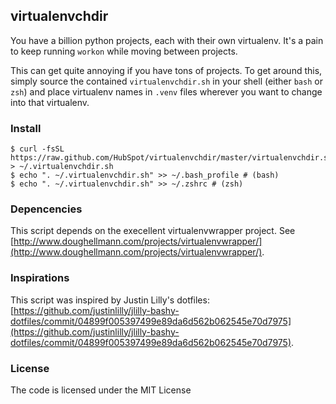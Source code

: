 ## virtualenvchdir

You have a billion python projects, each with their own virtualenv. It's a pain to keep running `workon` while moving between
projects.

This can get quite annoying if you have tons of projects. To get around this, simply source the contained `virtualenvchdir.sh`
in your shell (either `bash` or `zsh`) and place virtualenv names in `.venv` files wherever you want to change into that
virtualenv.

### Install

    $ curl -fsSL https://raw.github.com/HubSpot/virtualenvchdir/master/virtualenvchdir.sh > ~/.virtualenvchdir.sh
    $ echo ". ~/.virtualenvchdir.sh" >> ~/.bash_profile # (bash)
    $ echo ". ~/.virtualenvchdir.sh" >> ~/.zshrc # (zsh)

### Depencencies

This script depends on the execellent virtualenvwrapper project. See [http://www.doughellmann.com/projects/virtualenvwrapper/](http://www.doughellmann.com/projects/virtualenvwrapper/).

### Inspirations

This script was inspired by Justin Lilly's dotfiles: [https://github.com/justinlilly/jlilly-bashy-dotfiles/commit/04899f005397499e89da6d562b062545e70d7975](https://github.com/justinlilly/jlilly-bashy-dotfiles/commit/04899f005397499e89da6d562b062545e70d7975).

### License

The code is licensed under the MIT License
